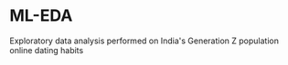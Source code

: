 # ML-EDA
Exploratory data analysis performed on India's Generation Z population online dating habits
